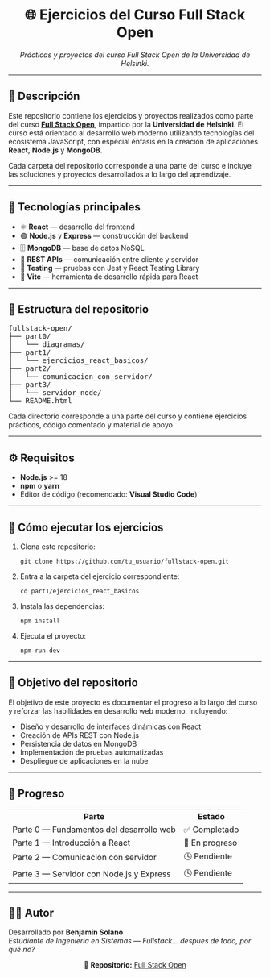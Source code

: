 <h1 align="center">🌐 Ejercicios del Curso Full Stack Open</h1>

<p align="center">
  <em>Prácticas y proyectos del curso Full Stack Open de la Universidad de Helsinki.</em>
</p>

<hr>

<h2>📘 Descripción</h2>

<p>
Este repositorio contiene los ejercicios y proyectos realizados como parte del curso 
<strong><a href="https://fullstackopen.com/" target="_blank">Full Stack Open</a></strong>, 
impartido por la <strong>Universidad de Helsinki</strong>.  
El curso está orientado al desarrollo web moderno utilizando tecnologías del ecosistema JavaScript, 
con especial énfasis en la creación de aplicaciones <strong>React</strong>, <strong>Node.js</strong> y <strong>MongoDB</strong>.
</p>

<p>
Cada carpeta del repositorio corresponde a una parte del curso e incluye las soluciones y proyectos 
desarrollados a lo largo del aprendizaje.
</p>

<hr>

<h2>🧠 Tecnologías principales</h2>

<ul>
  <li>⚛️ <strong>React</strong> — desarrollo del frontend</li>
  <li>🟢 <strong>Node.js</strong> y <strong>Express</strong> — construcción del backend</li>
  <li>🗄️ <strong>MongoDB</strong> — base de datos NoSQL</li>
  <li>🧩 <strong>REST APIs</strong> — comunicación entre cliente y servidor</li>
  <li>🧪 <strong>Testing</strong> — pruebas con Jest y React Testing Library</li>
  <li>🚀 <strong>Vite</strong> — herramienta de desarrollo rápida para React</li>
</ul>

<hr>

<h2>📂 Estructura del repositorio</h2>

<pre>
fullstack-open/
├── part0/
│   └── diagramas/
├── part1/
│   └── ejercicios_react_basicos/
├── part2/
│   └── comunicacion_con_servidor/
├── part3/
│   └── servidor_node/
└── README.html
</pre>

<p>
Cada directorio corresponde a una parte del curso y contiene ejercicios prácticos, código comentado y material de apoyo.
</p>

<hr>

<h2>⚙️ Requisitos</h2>

<ul>
  <li><strong>Node.js</strong> >= 18</li>
  <li><strong>npm</strong> o <strong>yarn</strong></li>
  <li>Editor de código (recomendado: <strong>Visual Studio Code</strong>)</li>
</ul>

<hr>

<h2>🚀 Cómo ejecutar los ejercicios</h2>

<ol>
  <li>Clona este repositorio:</li>
  <pre><code>git clone https://github.com/tu_usuario/fullstack-open.git</code></pre>

  <li>Entra a la carpeta del ejercicio correspondiente:</li>
  <pre><code>cd part1/ejercicios_react_basicos</code></pre>

  <li>Instala las dependencias:</li>
  <pre><code>npm install</code></pre>

  <li>Ejecuta el proyecto:</li>
  <pre><code>npm run dev</code></pre>
</ol>

<hr>

<h2>🎯 Objetivo del repositorio</h2>

<p>
El objetivo de este proyecto es documentar el progreso a lo largo del curso y reforzar 
las habilidades en desarrollo web moderno, incluyendo:
</p>

<ul>
  <li>Diseño y desarrollo de interfaces dinámicas con React</li>
  <li>Creación de APIs REST con Node.js</li>
  <li>Persistencia de datos en MongoDB</li>
  <li>Implementación de pruebas automatizadas</li>
  <li>Despliegue de aplicaciones en la nube</li>
</ul>

<hr>

<h2>📆 Progreso</h2>

<table>
  <tr><th>Parte</th><th>Estado</th></tr>
  <tr><td>Parte 0 — Fundamentos del desarrollo web</td><td>✅ Completado</td></tr>
  <tr><td>Parte 1 — Introducción a React</td><td>🚧 En progreso</td></tr>
  <tr><td>Parte 2 — Comunicación con servidor</td><td>🕓 Pendiente</td></tr>
  <tr><td>Parte 3 — Servidor con Node.js y Express</td><td>🕓 Pendiente</td></tr>
</table>

<hr>

<h2>👨‍💻 Autor</h2>

<p>
Desarrollado por <strong>Benjamin Solano</strong><br>
<em>Estudiante de Ingenieria en Sistemas — Fullstack... despues de todo, por qué no? </em>
</p>

<p align="center">💾 <strong>Repositorio:</strong> <a href="https://github.com/Benjamin-Solano/fullstack-open">Full Stack Open</a></p>
